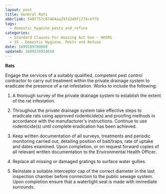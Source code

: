 ```yaml
---
layout: post
title: General Rats
abbrlink: 548f757c67484aa29fd249f1774c4ff0
tags:
  - domestic_hygeine_pests_and_refuse
categories:
  - Standard Clauses For Housing Act Use - HHSRS
  - 15 - Domestic Hygiene, Pests and Refuse
date: 1699189780000
updated: 1699226924650
---
```


**Rats**

Engage the services of a suitably qualified, competent pest control contractor to carry out treatment within the private drainage system to eradicate the presence of a rat infestation. Works to include the following:

1. A thorough survey of the private drainage system to establish the extent of the rat infestation.

2. Throughout the private drainage system take effective steps to eradicate rats using approved rodenticide(s) and proofing methods in accordance with the manufacturer's instructions. Continue to use rodenticide(s) until complete eradication has been achieved.

3. Keep written documentation of all surveys, treatments and periodic monitoring carried out, detailing position of bait/traps, rate of uptake and dates examined. Upon completion, or on request forward copies of all relevant written documentation to the Environmental Health Officer.

4. Replace all missing or damaged gratings to surface water gullies.

5. Reinstate a suitable interceptor cap of the correct diameter in the last inspection chamber before connection to the public sewage system. Upon completion ensure that a watertight seal is made with immediate surrounds.
